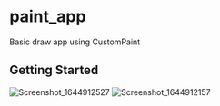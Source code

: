 # paint_app

Basic draw app using CustomPaint 

## Getting Started

![Screenshot_1644912527](https://user-images.githubusercontent.com/62328990/154019808-3077569d-8c8c-4038-98e3-eb16fad40faf.png)
![Screenshot_1644912157](https://user-images.githubusercontent.com/62328990/154019846-a9ab0fb7-8abf-4e97-b1e6-556e57644408.png)
